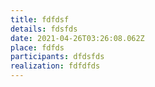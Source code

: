 ```yaml
---
title: fdfdsf
details: fdsfds
date: 2021-04-26T03:26:08.062Z
place: fdfds
participants: dfdsfds
realization: fdfdfds
---
```

